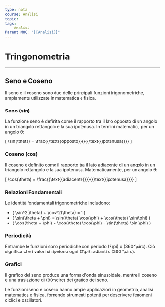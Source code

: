 ```yaml
---
type: nota
course: Analisi
topic: 
tags:
  - Analisi
Parent MOC: "[[Analisi]]"
---
```

# Tringonometria
---
## Seno e Coseno

Il seno e il coseno sono due delle principali funzioni trigonometriche, ampiamente utilizzate in matematica e fisica.

### Seno (sin)

La funzione seno è definita come il rapporto tra il lato opposto di un angolo in un triangolo rettangolo e la sua ipotenusa. In termini matematici, per un angolo θ:

\[ \sin(\theta) = \frac{{\text{{opposto}}}}{{\text{{ipotenusa}}}} \]

### Coseno (cos)

Il coseno è definito come il rapporto tra il lato adiacente di un angolo in un triangolo rettangolo e la sua ipotenusa. Matematicamente, per un angolo θ:

\[ \cos(\theta) = \frac{{\text{{adiacente}}}}{{\text{{ipotenusa}}}} \]

### Relazioni Fondamentali

Le identità fondamentali trigonometriche includono:

- \( \sin^2(\theta) + \cos^2(\theta) = 1 \)
- \( \sin(\theta + \phi) = \sin(\theta) \cos(\phi) + \cos(\theta) \sin(\phi) \)
- \( \cos(\theta + \phi) = \cos(\theta) \cos(\phi) - \sin(\theta) \sin(\phi) \)

### Periodicità

Entrambe le funzioni sono periodiche con periodo \(2\pi\) o \(360^\circ\). Ciò significa che i valori si ripetono ogni \(2\pi\) radianti o \(360^\circ\).

### Grafici

Il grafico del seno produce una forma d'onda sinusoidale, mentre il coseno è una traslazione di \(90^\circ\) del grafico del seno.

Le funzioni seno e coseno hanno ampie applicazioni in geometria, analisi matematica e fisica, fornendo strumenti potenti per descrivere fenomeni ciclici e oscillatori.
